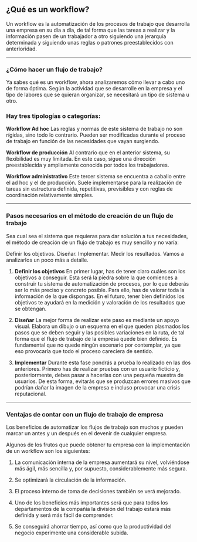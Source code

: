 ## **¿Qué es un workflow?**
Un workflow es la automatización de los procesos de trabajo que desarrolla una empresa en su día a día, de tal forma que las tareas a realizar y la información pasen de un trabajador a otro siguiendo una jerarquía determinada y siguiendo unas reglas o patrones preestablecidos con anterioridad.
___
### **¿Cómo hacer un flujo de trabajo?**
Ya sabes qué es un workflow, ahora analizaremos cómo llevar a cabo uno de forma óptima.
Según la actividad que se desarrolle en la empresa y el tipo de labores que se quieran organizar, se necesitará un tipo de sistema u otro.

### **Hay tres tipologías o categorías:**

**Workflow Ad hoc**
Las reglas y normas de este sistema de trabajo no son rígidas, sino todo lo contrario.
Pueden ser modificadas durante el proceso de trabajo en función de las necesidades que vayan surgiendo.

**Workflow de producción**
Al contrario que en el anterior sistema, su flexibilidad es muy limitada.
En este caso, sigue una dirección preestablecida y ampliamente conocida por todos los trabajadores.

**Workflow administrativo**
Este tercer sistema se encuentra a caballo entre el ad hoc y el de producción.
Suele implementarse para la realización de tareas sin estructura definida, repetitivas, previsibles y con reglas de coordinación relativamente simples.
___
### **Pasos necesarios en el método de creación de un flujo de trabajo**
Sea cual sea el sistema que requieras para dar solución a tus necesidades, el método de creación de un flujo de trabajo es muy sencillo y no varía:

Definir los objetivos.
Diseñar.
Implementar.
Medir los resultados.
Vamos a analizarlos un poco más a detalle.

1. **Definir los objetivos**
En primer lugar, has de tener claro cuáles son los objetivos a conseguir.
Esta será la piedra sobre la que comiences a construir tu sistema de automatización de procesos, por lo que deberás ser lo más preciso y concreto posible.
Para ello, has de valorar toda la información de la que dispongas.
En el futuro, tener bien definidos los objetivos te ayudará en la medición y valoración de los resultados que se obtengan.

2. **Diseñar**
La mejor forma de realizar este paso es mediante un apoyo visual.
Elabora un dibujo o un esquema en el que queden plasmados los pasos que se deben seguir y las posibles variaciones en la ruta, de tal forma que el flujo de trabajo de la empresa quede bien definido.
Es fundamental que no quede ningún escenario por contemplar, ya que eso provocaría que todo el proceso careciera de sentido.

3. **Implementar**
Durante esta fase pondrás a prueba lo realizado en las dos anteriores.
Primero has de realizar pruebas con un usuario ficticio y, posteriormente, debes pasar a hacerlas con una pequeña muestra de usuarios.
De esta forma, evitarás que se produzcan errores masivos que podrían dañar la imagen de la empresa e incluso provocar una crisis reputacional.
___
### **Ventajas de contar con un flujo de trabajo de empresa**
Los beneficios de automatizar los flujos de trabajo son muchos y pueden marcar un antes y un después en el devenir de cualquier empresa.

Algunos de los frutos que puede obtener tu empresa con la implementación de un workflow son los siguientes:

1. La comunicación interna de la empresa aumentará su nivel, volviéndose más ágil, más sencilla y, por supuesto, considerablemente más segura.

2. Se optimizará la circulación de la información.

3. El proceso interno de toma de decisiones también se verá mejorado.

4. Uno de los beneficios más importantes será que para todos los departamentos de la compañía la división del trabajo estará más definida y será más fácil de comprender.

5. Se conseguirá ahorrar tiempo, así como que la productividad del negocio experimente una considerable subida.

